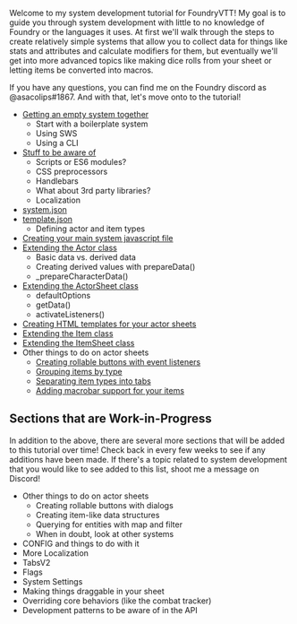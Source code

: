 Welcome to my system development tutorial for FoundryVTT! My goal is to guide you through system development with little to no knowledge of Foundry or the languages it uses. At first we'll walk through the steps to create relatively simple systems that allow you to collect data for things like stats and attributes and calculate modifiers for them, but eventually we'll get into more advanced topics like making dice rolls from your sheet or letting items be converted into macros.

If you have any questions, you can find me on the Foundry discord as @asacolips#1867. And with that, let's move onto to the tutorial!

- [Getting an empty system together](https://foundry-vtt-community.github.io/wiki/SD01-Getting-started)
	- Start with a boilerplate system
	- Using SWS
	- Using a CLI
- [Stuff to be aware of](https://foundry-vtt-community.github.io/wiki/SD02-Stuff-to-be-aware-of)
	- Scripts or ES6 modules?
	- CSS preprocessors
	- Handlebars
	- What about 3rd party libraries?
	- Localization
- [system.json](https://foundry-vtt-community.github.io/wiki/SD03-system.json)
- [template.json](https://foundry-vtt-community.github.io/wiki/SD04-template.json)
	- Defining actor and item types
- [Creating your main system javascript file](https://foundry-vtt-community.github.io/wiki/SD05-Creating-your-main-JS-file)
- [Extending the Actor class](https://foundry-vtt-community.github.io/wiki/SD06-Extending-the-Actor-class)
	- Basic data vs. derived data
	- Creating derived values with prepareData()
	- _prepareCharacterData()
- [Extending the ActorSheet class](https://foundry-vtt-community.github.io/wiki/SD07-Extending-the-ActorSheet-class)
	- defaultOptions
	- getData()
	- activateListeners()
- [Creating HTML templates for your actor sheets](https://foundry-vtt-community.github.io/wiki/SD08-Creating-HTML-templates-for-your-actor-sheets)
- [Extending the Item class](https://foundry-vtt-community.github.io/wiki/SD09-Extending-the-Item-class)
- [Extending the ItemSheet class](https://foundry-vtt-community.github.io/wiki/SD10-Extending-the-ItemSheet-class)
- Other things to do on actor sheets
	- [Creating rollable buttons with event listeners](https://foundry-vtt-community.github.io/wiki/SD11.1-Creating-rollable-buttons-with-event-listeners)
	- [Grouping items by type](https://foundry-vtt-community.github.io/wiki/SD11.3-Grouping-items-by-type)
	- [Separating item types into tabs](https://foundry-vtt-community.github.io/wiki/SD11.4-Separating-item-types-into-tabs)
	- [Adding macrobar support for your items](https://foundry-vtt-community.github.io/wiki/SD16-Adding-macrobar-support-to-your-Items)

## Sections that are Work-in-Progress

In addition to the above, there are several more sections that will be added to this tutorial over time! Check back in every few weeks to see if any additions have been made. If there's a topic related to system development that you would like to see added to this list, shoot me a message on Discord!

- Other things to do on actor sheets
	- Creating rollable buttons with dialogs
	- Creating item-like data structures
	- Querying for entities with map and filter
	- When in doubt, look at other systems
- CONFIG and things to do with it
- More Localization
- TabsV2
- Flags
- System Settings
- Making things draggable in your sheet
- Overriding core behaviors (like the combat tracker)
- Development patterns to be aware of in the API